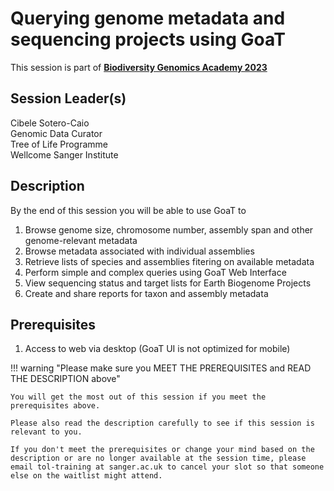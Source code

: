 # Querying genome metadata and sequencing projects using GoaT

This session is part of [**Biodiversity Genomics Academy 2023**](https://BGA23.org)

## Session Leader(s)

Cibele Sotero-Caio  
Genomic Data Curator  
Tree of Life Programme  
Wellcome Sanger Institute

## Description

By the end of this session you will be able to use GoaT to

1. Browse genome size, chromosome number, assembly span and other genome-relevant metadata
2. Browse metadata associated with individual assemblies
3. Retrieve lists of species and assemblies fitering on available metadata
4. Perform simple and complex queries using GoaT Web Interface
5. View sequencing status and target lists for Earth Biogenome Projects
6. Create and share reports for taxon and assembly metadata

## Prerequisites

1. Access to web via desktop (GoaT UI is not optimized for mobile)

!!! warning "Please make sure you MEET THE PREREQUISITES and READ THE DESCRIPTION above"

    You will get the most out of this session if you meet the prerequisites above.

    Please also read the description carefully to see if this session is relevant to you.
    
    If you don't meet the prerequisites or change your mind based on the description or are no longer available at the session time, please email tol-training at sanger.ac.uk to cancel your slot so that someone else on the waitlist might attend.
